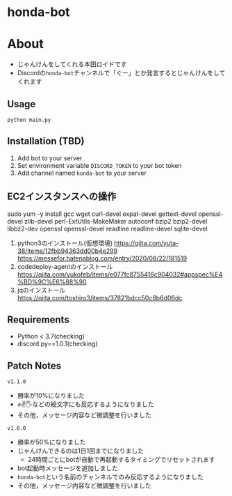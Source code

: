 ﻿# honda-bot

# About
- じゃんけんをしてくれる本田ロイドです
- Discordの`honda-bot`チャンネルで「ぐー」とか発言するとじゃんけんをしてくれます

## Usage
```
python main.py
```

## Installation (TBD)
1. Add bot to your server
1. Set environment variable `DISCORD_TOKEN` to your bot token
1. Add channel named `honda-bot` to your server


## EC2インスタンスへの操作
sudo yum -y install gcc wget curl-devel expat-devel gettext-devel openssl-devel zlib-devel perl-ExtUtils-MakeMaker autoconf bzip2 bzip2-devel libbz2-dev openssl openssl-devel readline readline-devel sqlite-devel
1. python3のインストール(仮想環境)
https://qiita.com/yuta-38/items/12fbb94363dd00b4e299
https://messefor.hatenablog.com/entry/2020/08/22/181519
1. codedeploy-agentのインストール
https://qiita.com/yukofeb/items/e077fc8755416c904032#appspec%E4%BD%9C%E6%88%90
1. jqのインストール
https://qiita.com/toshiro3/items/37821bdcc50c8b6d06dc


## Requirements
- Python < 3.7(checking)
- discord.py==1.0.1(checking)

## Patch Notes
`v1.1.0`
- 勝率が10%になりました
- ✊✌🖐などの絵文字にも反応するようになりました
- その他，メッセージ内容など微調整を行いました

`v1.0.0`
- 勝率が50%になりました
- じゃんけんできるのは1日1回までになりました
  - 24時間ごとにbotが自動で再起動するタイミングでリセットされます
- bot起動時メッセージを追加しました
- `honda-bot`という名前のチャンネルでのみ反応するようになりました
- その他，メッセージ内容など微調整を行いました
